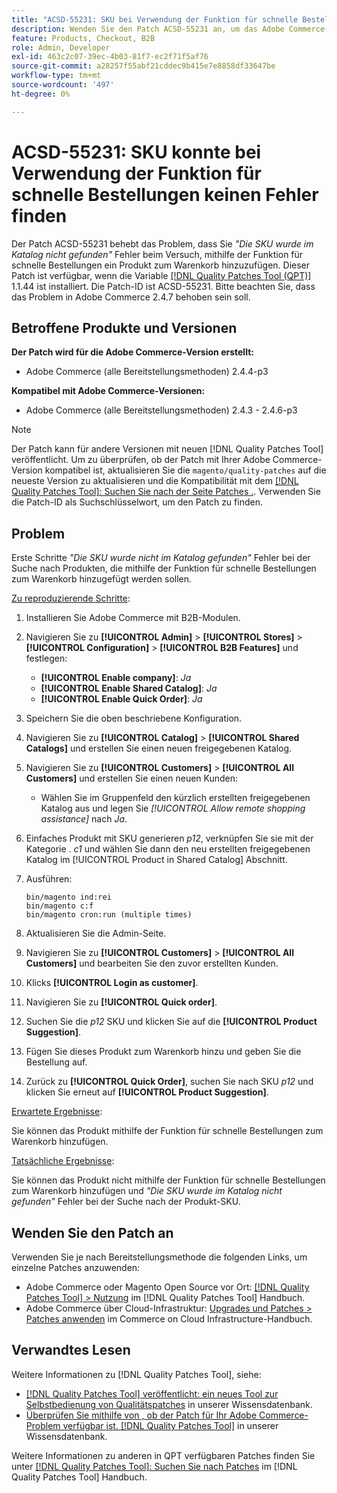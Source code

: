 ```yaml
---
title: "ACSD-55231: SKU bei Verwendung der Funktion für schnelle Bestellungen nicht gefunden Fehler"
description: Wenden Sie den Patch ACSD-55231 an, um das Adobe Commerce-Problem zu beheben, bei dem Sie die Fehlermeldung *'Die SKU wurde nicht im Katalog gefunden'* erhalten, wenn Sie versuchen, ein Produkt mithilfe der Funktion für schnelle Bestellungen zum Warenkorb hinzuzufügen.
feature: Products, Checkout, B2B
role: Admin, Developer
exl-id: 463c2c07-39ec-4b03-81f7-ec2f71f5af76
source-git-commit: a28257f55abf21cddec9b415e7e8858df33647be
workflow-type: tm+mt
source-wordcount: '497'
ht-degree: 0%

---
```


# ACSD-55231: SKU konnte bei Verwendung der Funktion für schnelle Bestellungen keinen Fehler finden

Der Patch ACSD-55231 behebt das Problem, dass Sie *&quot;Die SKU wurde im Katalog nicht gefunden&quot;* Fehler beim Versuch, mithilfe der Funktion für schnelle Bestellungen ein Produkt zum Warenkorb hinzuzufügen. Dieser Patch ist verfügbar, wenn die Variable [[!DNL Quality Patches Tool (QPT)]](/help/announcements/adobe-commerce-announcements/magento-quality-patches-released-new-tool-to-self-serve-quality-patches.md) 1.1.44 ist installiert. Die Patch-ID ist ACSD-55231. Bitte beachten Sie, dass das Problem in Adobe Commerce 2.4.7 behoben sein soll.

## Betroffene Produkte und Versionen

**Der Patch wird für die Adobe Commerce-Version erstellt:**

* Adobe Commerce (alle Bereitstellungsmethoden) 2.4.4-p3

**Kompatibel mit Adobe Commerce-Versionen:**

* Adobe Commerce (alle Bereitstellungsmethoden) 2.4.3 - 2.4.6-p3

>[!NOTE]
>
>Der Patch kann für andere Versionen mit neuen [!DNL Quality Patches Tool] veröffentlicht. Um zu überprüfen, ob der Patch mit Ihrer Adobe Commerce-Version kompatibel ist, aktualisieren Sie die `magento/quality-patches` auf die neueste Version zu aktualisieren und die Kompatibilität mit dem [[!DNL Quality Patches Tool]: Suchen Sie nach der Seite Patches .](https://experienceleague.adobe.com/tools/commerce-quality-patches/index.html). Verwenden Sie die Patch-ID als Suchschlüsselwort, um den Patch zu finden.

## Problem

Erste Schritte *&quot;Die SKU wurde nicht im Katalog gefunden&quot;* Fehler bei der Suche nach Produkten, die mithilfe der Funktion für schnelle Bestellungen zum Warenkorb hinzugefügt werden sollen.

<u>Zu reproduzierende Schritte</u>:

1. Installieren Sie Adobe Commerce mit B2B-Modulen.
1. Navigieren Sie zu **[!UICONTROL Admin]** > **[!UICONTROL Stores]** > **[!UICONTROL Configuration]** > **[!UICONTROL B2B Features]** und festlegen:
   * **[!UICONTROL Enable company]**: *Ja*
   * **[!UICONTROL Enable Shared Catalog]**: *Ja*
   * **[!UICONTROL Enable Quick Order]**: *Ja*
1. Speichern Sie die oben beschriebene Konfiguration.
1. Navigieren Sie zu **[!UICONTROL Catalog]** > **[!UICONTROL Shared Catalogs]** und erstellen Sie einen neuen freigegebenen Katalog.
1. Navigieren Sie zu **[!UICONTROL Customers]** > **[!UICONTROL All Customers]** und erstellen Sie einen neuen Kunden:
   * Wählen Sie im Gruppenfeld den kürzlich erstellten freigegebenen Katalog aus und legen Sie *[!UICONTROL Allow remote shopping assistance]* nach *Ja*.
1. Einfaches Produkt mit SKU generieren *p12*, verknüpfen Sie sie mit der Kategorie . *c1* und wählen Sie dann den neu erstellten freigegebenen Katalog im [!UICONTROL Product in Shared Catalog] Abschnitt.
1. Ausführen:

   ```
   bin/magento ind:rei 
   bin/magento c:f 
   bin/magento cron:run (multiple times)
   ```

1. Aktualisieren Sie die Admin-Seite.
1. Navigieren Sie zu **[!UICONTROL Customers]** > **[!UICONTROL All Customers]** und bearbeiten Sie den zuvor erstellten Kunden.
1. Klicks **[!UICONTROL Login as customer]**.
1. Navigieren Sie zu **[!UICONTROL Quick order]**.
1. Suchen Sie die *p12* SKU und klicken Sie auf die **[!UICONTROL Product Suggestion]**.
1. Fügen Sie dieses Produkt zum Warenkorb hinzu und geben Sie die Bestellung auf.
1. Zurück zu **[!UICONTROL Quick Order]**, suchen Sie nach SKU *p12* und klicken Sie erneut auf **[!UICONTROL Product Suggestion]**.

<u>Erwartete Ergebnisse</u>:

Sie können das Produkt mithilfe der Funktion für schnelle Bestellungen zum Warenkorb hinzufügen.

<u>Tatsächliche Ergebnisse</u>:

Sie können das Produkt nicht mithilfe der Funktion für schnelle Bestellungen zum Warenkorb hinzufügen und *&quot;Die SKU wurde im Katalog nicht gefunden&quot;* Fehler bei der Suche nach der Produkt-SKU.

## Wenden Sie den Patch an

Verwenden Sie je nach Bereitstellungsmethode die folgenden Links, um einzelne Patches anzuwenden:

* Adobe Commerce oder Magento Open Source vor Ort: [[!DNL Quality Patches Tool] > Nutzung](https://experienceleague.adobe.com/docs/commerce-operations/tools/quality-patches-tool/usage.html) im [!DNL Quality Patches Tool] Handbuch.
* Adobe Commerce über Cloud-Infrastruktur: [Upgrades und Patches > Patches anwenden](https://experienceleague.adobe.com/docs/commerce-cloud-service/user-guide/develop/upgrade/apply-patches.html) im Commerce on Cloud Infrastructure-Handbuch.

## Verwandtes Lesen

Weitere Informationen zu [!DNL Quality Patches Tool], siehe:

* [[!DNL Quality Patches Tool] veröffentlicht: ein neues Tool zur Selbstbedienung von Qualitätspatches](/help/announcements/adobe-commerce-announcements/magento-quality-patches-released-new-tool-to-self-serve-quality-patches.md) in unserer Wissensdatenbank.
* [Überprüfen Sie mithilfe von , ob der Patch für Ihr Adobe Commerce-Problem verfügbar ist. [!DNL Quality Patches Tool]](/help/support-tools/patches-available-in-qpt-tool/check-patch-for-magento-issue-with-magento-quality-patches.md) in unserer Wissensdatenbank.

Weitere Informationen zu anderen in QPT verfügbaren Patches finden Sie unter [[!DNL Quality Patches Tool]: Suchen Sie nach Patches](https://experienceleague.adobe.com/tools/commerce-quality-patches/index.html) im [!DNL Quality Patches Tool] Handbuch.

